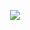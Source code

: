 <p align="center"><img src="https://user-images.githubusercontent.com/29413207/133943202-3d5e317c-e31b-4b42-8c2a-9c35213c5947.gif"></p>

<!--
**joiq/joiq** is a ✨ _special_ ✨ repository because its `README.md` (this file) appears on your GitHub profile.

Here are some ideas to get you started:

- 🔭 I’m currently working on ...
- 🌱 I’m currently learning ...
- 👯 I’m looking to collaborate on ...
- 🤔 I’m looking for help with ...
- 💬 Ask me about ...
- 📫 How to reach me: ...
- 😄 Pronouns: ...
- ⚡ Fun fact: ...
-->
